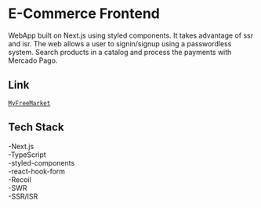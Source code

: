 # E-Commerce Frontend

WebApp built on Next.js using styled components. It takes advantage of ssr and isr.
The web allows a user to signin/signup using a passwordless system. Search products in a catalog and process the payments with Mercado Pago.

## Link

[`MyFreeMarket`](https://my-freemarket.vercel.app/)

## Tech Stack

-Next.js  
-TypeScript  
-styled-components  
-react-hook-form  
-Recoil  
-SWR  
-SSR/ISR
